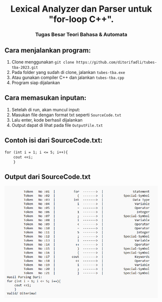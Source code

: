<h1 align ="center">Lexical Analyzer dan Parser untuk "for-loop C++".</h1>
<h3 align ="center">Tugas Besar Teori Bahasa & Automata</h3>

## Cara menjalankan program:
1. Clone menggunakan `git clone https://github.com/ditorifadli/tubes-tba-2023.git`
2. Pada folder yang sudah di clone, jalankan  `tubes-tba.exe`
3. Atau gunakan compiler C++ dan jalankan `tubes-tba.cpp`
4. Program siap dijalankan

## Cara memasukan inputan:
1. Setelah di run, akan muncul input:
2. Masukan file dengan format txt seperti `SourceCode.txt`
3. Lalu enter, kode berhasil dijalankan
4. Output dapat di lihat pada file `OutputFile.txt`

## Contoh isi dari SourceCode.txt:
```
for (int i = 1; i <= 5; i++){ 
    cout <<i; 
    }
```

## Output dari SourceCode.txt
<img src="OutputFile.png" width="650">

